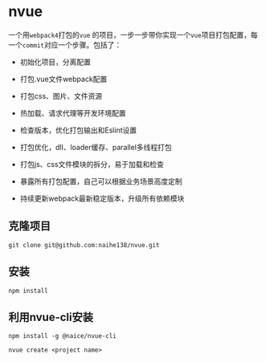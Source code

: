 # nvue
一个用`webpack4`打包的`vue` 的项目，一步一步带你实现一个`vue`项目打包配置，每一个`commit`对应一个步骤。包括了：

- 初始化项目，分离配置

- 打包.vue文件webpack配置

- 打包css、图片、文件资源

- 热加载、请求代理等开发环境配置

- 检查版本，优化打包输出和Eslint设置

- 打包优化，dll、loader缓存、parallel多线程打包

- 打包js、css文件模块的拆分，易于加载和检查

- 暴露所有打包配置，自己可以根据业务场景高度定制

- 持续更新webpack最新稳定版本，升级所有依赖模块


## 克隆项目

`git clone git@github.com:naihe138/nvue.git`

## 安装

`npm install`


## 利用nvue-cli安装

````
npm install -g @naice/nvue-cli

nvue create <project name>
````
